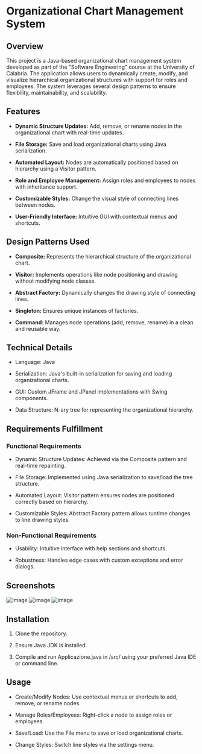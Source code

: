 # Organizational Chart Management System
## Overview
This project is a Java-based organizational chart management system developed as part of the "Software Engineering" course at the University of Calabria. The application allows users to dynamically create, modify, and visualize hierarchical organizational structures with support for roles and employees. The system leverages several design patterns to ensure flexibility, maintainability, and scalability.

## Features
- **Dynamic Structure Updates:** Add, remove, or rename nodes in the organizational chart with real-time updates.

- **File Storage:** Save and load organizational charts using Java serialization.

- **Automated Layout:** Nodes are automatically positioned based on hierarchy using a Visitor pattern.

- **Role and Employee Management:** Assign roles and employees to nodes with inheritance support.

- **Customizable Styles:** Change the visual style of connecting lines between nodes.

- **User-Friendly Interface:** Intuitive GUI with contextual menus and shortcuts.

## Design Patterns Used
- **Composite:** Represents the hierarchical structure of the organizational chart.

- **Visitor:** Implements operations like node positioning and drawing without modifying node classes.

- **Abstract Factory:** Dynamically changes the drawing style of connecting lines.

- **Singleton:** Ensures unique instances of factories.

- **Command:** Manages node operations (add, remove, rename) in a clean and reusable way.

## Technical Details
- Language: Java

- Serialization: Java's built-in serialization for saving and loading organizational charts.

- GUI: Custom JFrame and JPanel implementations with Swing components.

- Data Structure: N-ary tree for representing the organizational hierarchy.

## Requirements Fulfillment
### Functional Requirements
- Dynamic Structure Updates: Achieved via the Composite pattern and real-time repainting.

- File Storage: Implemented using Java serialization to save/load the tree structure.

- Automated Layout: Visitor pattern ensures nodes are positioned correctly based on hierarchy.

- Customizable Styles: Abstract Factory pattern allows runtime changes to line drawing styles.

### Non-Functional Requirements
- Usability: Intuitive interface with help sections and shortcuts.

- Robustness: Handles edge cases with custom exceptions and error dialogs.

## Screenshots
![image](https://github.com/user-attachments/assets/30e90a7c-54ee-48ee-8b2a-330313df04dc)
![image](https://github.com/user-attachments/assets/1f2778e9-0f3e-4c3b-b3e0-1b163f0b795b)
![image](https://github.com/user-attachments/assets/c0082e03-566c-4b44-ac59-15c475d6a4b7)


## Installation
1. Clone the repository.

1. Ensure Java JDK is installed.

1. Compile and run Applicazione.java in /src/ using your preferred Java IDE or command line.

## Usage
- Create/Modify Nodes: Use contextual menus or shortcuts to add, remove, or rename nodes.

- Manage Roles/Employees: Right-click a node to assign roles or employees.

- Save/Load: Use the File menu to save or load organizational charts.

- Change Styles: Switch line styles via the settings menu.
